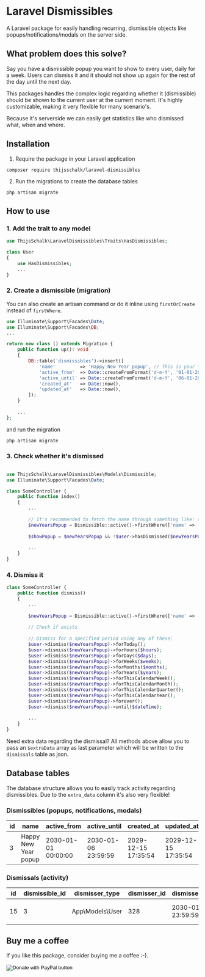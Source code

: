 # Laravel Dismissibles

A Laravel package for easily handling recurring, dismissible objects like popups/notifications/modals on the server side.

## What problem does this solve?
Say you have a dismissible popup you want to show to every user, daily for a week. Users can dismiss it and it should not show up again for the rest of the day until the next day.

This packages handles the complex logic regarding whether it (dismissible) should be shown to the current user at the current moment. It's highly customizable, making it very flexible for many scenario's.

Because it's serverside we can easily get statistics like who dismissed what, when and where.

## Installation
1. Require the package in your Laravel application
```shell
composer require thijsschalk/laravel-dismissibles
```

2. Run the migrations to create the database tables
```shell
php artisan migrate
```

## How to use

### 1. Add the trait to any model
```php
use ThijsSchalk\LaravelDismissibles\Traits\HasDismissibles;

class User
{
    use HasDismissibles;
    ...
}

```

### 2. Create a dismissible (migration)
You can also create an artisan command or do it inline using `firstOrCreate` instead of `firstWhere`.
```php
use Illuminate\Support\Facades\Date;
use Illuminate\Support\Facades\DB;
...

return new class () extends Migration {
    public function up(): void
    {
        DB::table('dismissibles')->insert([
            'name'         => 'Happy New Year popup', // This is your **unique** identifier
            'active_from'  => Date::createFromFormat('d-m-Y', '01-01-2030'),
            'active_until' => Date::createFromFormat('d-m-Y', '06-01-2030'), // If there is no end date, set it to `null`
            'created_at'   => Date::now(),
            'updated_at'   => Date::now(),
        ]);
    }
    
    ...
};
```

and run the migration
```php
php artisan migrate
```


### 3. Check whether it's dismissed
```php

use ThijsSchalk\LaravelDismissibles\Models\Dismissible;
use Illuminate\Support\Facades\Date;

class SomeController {
    public function index()
    {
        ...
    
        // It's recommended to fetch the name through something like: config('dismissibles.new_years_popup.name') 
        $newYearsPopup = Dismissible::active()->firstWhere(['name' => 'Happy New Year popup']);
        
        $showPopup = $newYearsPopup && !$user->hasDismissed($newYearsPopup);
        
        ...
    }
}
```

### 4. Dismiss it
```php
class SomeController {
    public function dismiss()
    {
        ...
        
        $newYearsPopup = Dismissible::active()->firstWhere(['name' => 'Happy New Year popup']);
        
        // Check if exists
        
        // Dismiss for a specified period using any of these:
        $user->dismiss($newYearsPopup)->forToday();
        $user->dismiss($newYearsPopup)->forHours($hours);
        $user->dismiss($newYearsPopup)->forDays($days);
        $user->dismiss($newYearsPopup)->forWeeks($weeks);
        $user->dismiss($newYearsPopup)->forMonths($months);
        $user->dismiss($newYearsPopup)->forYears($years);
        $user->dismiss($newYearsPopup)->forThisCalendarWeek();
        $user->dismiss($newYearsPopup)->forThisCalendarMonth();
        $user->dismiss($newYearsPopup)->forThisCalendarQuarter();
        $user->dismiss($newYearsPopup)->forThisCalendarYear();
        $user->dismiss($newYearsPopup)->forever();
        $user->dismiss($newYearsPopup)->until($dateTime);
        
        ...
    }
}
```

Need extra data regarding the dismissal? All methods above allow you to pass an `$extraData` array as last parameter which will be written to the `dismissals` table as json.

## Database tables
The database structure allows you to easily track activity regarding dismissibles. Due to the `extra_data` column it's also very flexible!


### Dismissibles (popups, notifications, modals)
| id | name                 | active_from         | active_until        | created_at          | updated_at          |
|----|----------------------|---------------------|---------------------|---------------------|---------------------|
| 3  | Happy New Year popup | 2030-01-01 00:00:00 | 2030-01-06 23:59:59 | 2029-12-15 17:35:54 | 2029-12-15 17:35:54 |


### Dismissals (activity)
| id | dismissible_id | dismisser_type  | dismisser_id | dismissed_until     | extra_data                   | created_at          | updated_at          |
|----|----------------|-----------------|--------------|---------------------|------------------------------|---------------------|---------------------|
| 15 | 3              | App\Models\User | 328          | 2030-01-02 23:59:59 | "{\"route\":\"home.index\"}" | 2030-01-02 17:35:54 | 2030-01-02 17:35:54 |

## Buy me a coffee

If you like this package, consider buying me a coffee :-).

<form action="https://www.paypal.com/donate" method="post" target="_top">
<input type="hidden" name="business" value="E6QBKXWLXMD92" />
<input type="hidden" name="no_recurring" value="1" />
<input type="hidden" name="item_name" value="Buy me a coffee" />
<input type="hidden" name="currency_code" value="EUR" />
<input type="image" src="https://www.paypalobjects.com/en_US/NL/i/btn/btn_donateCC_LG.gif" border="0" name="submit" title="PayPal - The safer, easier way to pay online!" alt="Donate with PayPal button" />
<img alt="" border="0" src="https://www.paypal.com/en_NL/i/scr/pixel.gif" width="1" height="1" />
</form>
